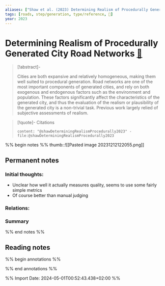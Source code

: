 ```yaml
---
aliases: ["Shaw et al. (2023) Determining Realism of Procedurally Generated City Road Networks"]
tags: [roads, step/generation, type/reference, 🔸]
year: 2023
---
```

# Determining Realism of Procedurally Generated City Road Networks [📖](zotero://select/library/items/ES8XLIIE)

> [!abstract]-
> 
> Cities are both expansive and relatively homogeneous, making them well suited to procedural generation. Road networks are one of the most important components of generated cities, and rely on both exogenous and endogenous factors such as the environment and population. These factors significantly affect the characteristics of the generated city, and thus the evaluation of the realism or plausibility of the generated city is a non-trivial task. Previous work largely relied of subjective assessments of realism.
> 

> [!quote]- Citations
> 
> ```query
> content: "@shawDeterminingRealismProcedurally2023" -file:@shawDeterminingRealismProcedurally2023
> ```

%% begin notes %%
thumb::![[Pasted image 20231212122055.png]]
## Permanent notes
### Initial thoughts:
- Unclear how well it actually measures quality, seems to use some fairly simple metrics
- Of course better than manual judging

### Relations:


### Summary


%% end notes %%
## Reading notes
%% begin annotations %%

%% end annotations %%



%% Import Date: 2024-05-01T00:52:43.438+02:00 %%
